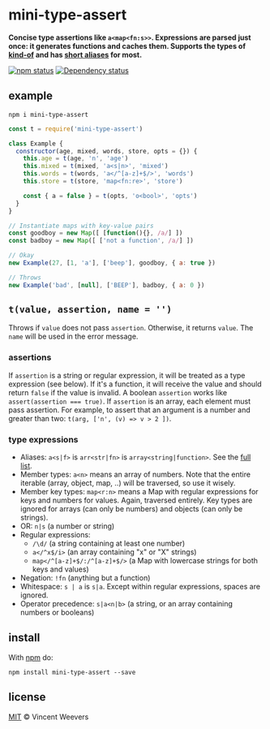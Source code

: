 # mini-type-assert

**Concise type assertions like `a<map<fn:s>>`. Expressions are parsed just once: it generates functions and caches them. Supports the types of [kind-of](https://github.com/jonschlinkert/kind-of) and has [short aliases](https://github.com/vweevers/node-mini-type-assert/blob/master/alias.js) for most.**

[![npm status](http://img.shields.io/npm/v/mini-type-assert.svg?style=flat-square)](https://www.npmjs.org/package/mini-type-assert) [![Dependency status](https://img.shields.io/david/vweevers/node-mini-type-assert.svg?style=flat-square)](https://david-dm.org/vweevers/node-mini-type-assert)

## example

`npm i mini-type-assert`

```js
const t = require('mini-type-assert')

class Example {
  constructor(age, mixed, words, store, opts = {}) {
    this.age = t(age, 'n', 'age')
    this.mixed = t(mixed, 'a<s|n>', 'mixed')
    this.words = t(words, 'a</^[a-z]+$/>', 'words')
    this.store = t(store, 'map<fn:re>', 'store')

    const { a = false } = t(opts, 'o<bool>', 'opts')
  }
}

// Instantiate maps with key-value pairs
const goodboy = new Map([ [function(){}, /a/] ])
const badboy = new Map([ ['not a function', /a/] ])

// Okay
new Example(27, [1, 'a'], ['beep'], goodboy, { a: true })

// Throws
new Example('bad', [null], ['BEEP'], badboy, { a: 0 })
```

## `t(value, assertion, name = '')`

Throws if `value` does not pass `assertion`. Otherwise, it returns `value`. The `name` will be used in the error message.

### assertions

If `assertion` is a string or regular expression, it will be treated as a type expression (see below). If it's a function, it will receive the value and should return `false` if the value is invalid. A boolean `assertion` works like `assert(assertion === true)`. If `assertion` is an array, each element must pass assertion. For example, to assert that an argument is a number and greater than two: `t(arg, ['n', (v) => v > 2 ])`.

### type expressions

- Aliases: `a<s|f>` is `arr<str|fn>` is `array<string|function>`. See the [full list](https://github.com/vweevers/node-mini-type-assert/blob/master/alias.js).
- Member types: `a<n>` means an array of numbers. Note that the entire iterable (array, object, map, ..) will be traversed, so use it wisely.
- Member key types: `map<r:n>` means a Map with regular expressions for keys and numbers for values. Again, traversed entirely. Key types are ignored for arrays (can only be numbers) and objects (can only be strings).
- OR: `n|s` (a number or string)
- Regular expressions:
  - `/\d/` (a string containing at least one number)
  - `a</^x$/i>` (an array containing "x" or "X" strings)
  - `map</^[a-z]+$/:/^[a-z]+$/>` (a Map with lowercase strings for both keys and values)
- Negation: `!fn` (anything but a function)
- Whitespace: `s | a` is `s|a`. Except within regular expressions, spaces are ignored.
- Operator precedence: `s|a<n|b>` (a string, or an array containing numbers or booleans)

## install

With [npm](https://npmjs.org) do:

```
npm install mini-type-assert --save
```

## license

[MIT](http://opensource.org/licenses/MIT) © Vincent Weevers
